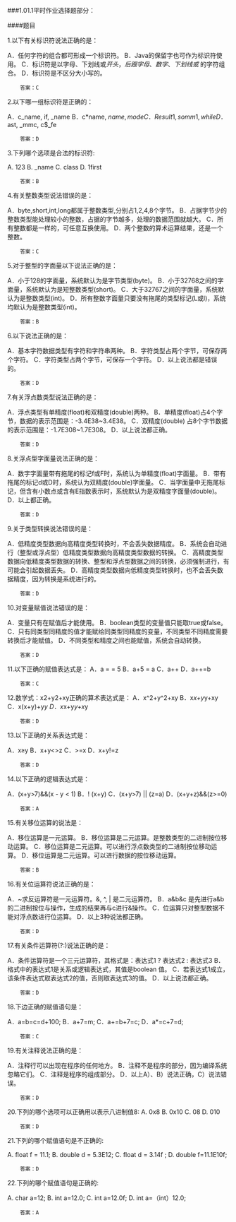 ###1.01.1平时作业选择题部分：

####题目

1.以下有关标识符说法正确的是：

A．任何字符的组合都可形成一个标识符。
B．Java的保留字也可作为标识符使用。
C．标识符是以字母、下划线或$开头，后跟字母、数字、下划线或$ 的字符组合。
D．标识符是不区分大小写的。

        答案：C

2.以下哪一组标识符是正确的：

A．c_name,  if,  _name
B．c*name,  $name,  mode
C．Result1,  somm1,  while
D．$ast,  _mmc,  c$_fe

        答案：D

3.下列哪个选项是合法的标识符:

A.  123    B. _name    C.  class   D.  1first

        答案：B

4.有关整数类型说法错误的是：

A．byte,short,int,long都属于整数类型,分别占1,2,4,8个字节。
B．占据字节少的整数类型能处理较小的整数，占据的字节越多，处理的数据范围就越大。
C．所有整数都是一样的，可任意互换使用。
D．两个整数的算术运算结果，还是一个整数。

        答案：C

5.对于整型的字面量以下说法正确的是：

A．小于128的字面量，系统默认为是字节类型(byte)。
B．小于32768之间的字面量，系统默认为是短整数类型(short)。
C．大于32767之间的字面量，系统默认为是整数类型(int)。
D．所有整数字面量只要没有拖尾的类型标记(L或l)，系统均默认为是整数类型(int)。

        答案：B

6.以下说法正确的是：

A．基本字符数据类型有字符和字符串两种。
B．字符类型占两个字节，可保存两个字符。
C．字符类型占两个字节，可保存一个字符。
D．以上说法都是错误的。

        答案：D

7.有关浮点数类型说法正确的是：

A．浮点类型有单精度(float)和双精度(double)两种。
B．单精度(float)占4个字节，数据的表示范围是：-3.4E38~3.4E38。
C．双精度(double) 占8个字节数据的表示范围是：-1.7E308~1.7E308。
D．以上说法都正确。

        答案：D

8.关浮点型字面量说法正确的是：

A．数字字面量带有拖尾的标记f或F时，系统认为单精度(float)字面量。
B．带有拖尾的标记d或D时，系统认为双精度(double)字面量。
C．当字面量中无拖尾标记，但含有小数点或含有E指数表示时，系统默认为是双精度字面量(double)。
D．以上都正确。

        答案：D

9.关于类型转换说法错误的是：

A．低精度类型数据向高精度类型转换时，不会丢失数据精度。
B．系统会自动进行（整型或浮点型）低精度类型数据向高精度类型数据的转换。
C．高精度类型数据向低精度类型数据的转换、整型和浮点型数据之间的转换，必须强制进行，有可能会引起数据丢失。
D．高精度类型数据向低精度类型转换时，也不会丢失数据精度，因为转换是系统进行的。

        答案：D

10.对变量赋值说法错误的是：

A．变量只有在赋值后才能使用。
B．boolean类型的变量值只能取true或false。
C．只有同类型同精度的值才能赋给同类型同精度的变量，不同类型不同精度需要转换后才能赋值。
D．不同类型和精度之间也能赋值，系统会自动转换。

        答案：D

11.以下正确的赋值表达式是：
A．a = = 5
B．a+5 = a
C．a++
D．a++=b

		答案：C

12.数学式：x2+y2+xy正确的算术表达式是：
A．x^2+y^2+xy
B．x*x+y*y+xy
C．x(x+y)+y*y
D．x*x+y*y+x*y

        答案：D

13.以下正确的关系表达式是：

A．x≥y
B．x+y<>z
C．>=x
D．x+y!=z

        答案：D

14.以下正确的逻辑表达式是：

A．(x+y>7)&&(x - y < 1)
B．! (x+y)
C．(x+y>7) || (z=a)
D．(x+y+z)&&(z>=0)

        答案：A

15.有关移位运算的说法是：

A．移位运算是一元运算。
B．移位运算是二元运算。是整数类型的二进制按位移动运算。
C．移位运算是二元运算。可以进行浮点数类型的二进制按位移动运算。
D．移位运算是二元运算。可以进行数据的按位移动运算。

		答案：B

16.有关位运算符说法正确的是：

A．~求反运算符是一元运算符。&, ^, | 是二元运算符。
B．a&b&c 是先进行a&b的二进制按位与操作，生成的结果再与c进行&操作。
C．位运算只对整型数据不能对浮点数进行位运算。
D．以上3种说法都正确。

        答案：D

17.有关条件运算符(?:)说法正确的是：

A．条件运算符是一个三元运算符，其格式是：表达式1 ? 表达式2 : 表达式3
B．格式中的表达式1是关系或逻辑表达式，其值是boolean 值。
C．若表达式1成立，该条件表达式取表达式2的值，否则取表达式3的值。
D．以上说法都正确。

        答案：D

18.下边正确的赋值语句是：

A．a=b=c=d+100;
B．a+7=m;
C．a+=b+7=c;
D．a*=c+7=d;

        答案：C

19.有关注释说法正确的是：

A．注释行可以出现在程序的任何地方。
B．注释不是程序的部分，因为编译系统忽略它们。
C．注释是程序的组成部分。
D．以上A）、B）说法正确，C）说法错误。

        答案：D

20.下列的哪个选项可以正确用以表示八进制值8:
A.  0x8           B.  0x10           C.  08        D.  010

        答案：D

21.下列的哪个赋值语句是不正确的:

A.  float f = 11.1;    B.  double d = 5.3E12;
C.  float d = 3.14f ;  D.  double f=11.1E10f;

        答案：D

22.下列的哪个赋值语句是正确的:

A.  char a=12;        B.  int a=12.0;
C.  int a=12.0f;      D.  int a=（int）12.0;

        答案：A
